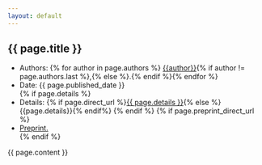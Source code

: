 ```yaml
---
layout: default
---
```


<h2> {{ page.title }}</h2>

<ul>
<li>Authors: {% for author in page.authors %} <a href="{{site.baseurl}}/collaborators/{{author | slugify}}.html">{{author}}</a>{% if author != page.authors.last %},{% else %}.{% endif %}{% endfor %}</li>
<li>Date: {{ page.published_date }}</li>
    {% if page.details %}
<li>Details: {% if page.direct_url %}<a href={{page.direct_url}}>{{ page.details }}</a>{% else %}{{page.details}}{% endif%}
        {% endif %}
  {% if page.preprint_direct_url %}
<li><a href={{page.preprint_direct_url}})>Preprint.</a></li>
{% endif %}
</ul>

{{ page.content }}
